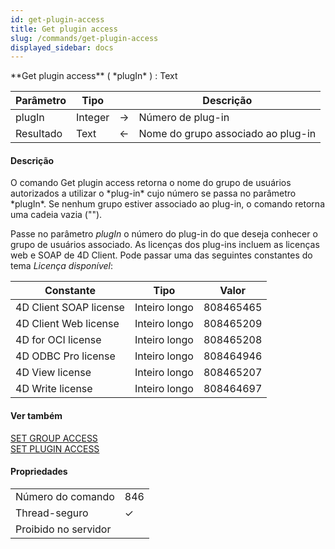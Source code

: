 ```yaml
---
id: get-plugin-access
title: Get plugin access
slug: /commands/get-plugin-access
displayed_sidebar: docs
---
```


<!--REF #_command_.Get plugin access.Syntax-->**Get plugin access** ( *plugIn* ) : Text<!-- END REF-->
<!--REF #_command_.Get plugin access.Params-->
| Parâmetro | Tipo |  | Descrição |
| --- | --- | --- | --- |
| plugIn | Integer | &#8594;  | Número de plug-in |
| Resultado | Text | &#8592; | Nome do grupo associado ao plug-in |

<!-- END REF-->

#### Descrição 

<!--REF #_command_.Get plugin access.Summary-->O comando Get plugin access retorna o nome do grupo de usuários autorizados a utilizar o *plug-in* cujo número se passa no parâmetro *plugIn*.<!-- END REF--> Se nenhum grupo estiver associado ao plug-in, o comando retorna uma cadeia vazia ("").  

Passe no parâmetro *plugIn* o número do plug-in do que deseja conhecer o grupo de usuários associado. As licenças dos plug-ins incluem as licenças web e SOAP de 4D Client. Pode passar uma das seguintes constantes do tema *Licença disponível*:

| Constante              | Tipo          | Valor     |
| ---------------------- | ------------- | --------- |
| 4D Client SOAP license | Inteiro longo | 808465465 |
| 4D Client Web license  | Inteiro longo | 808465209 |
| 4D for OCI license     | Inteiro longo | 808465208 |
| 4D ODBC Pro license    | Inteiro longo | 808464946 |
| 4D View license        | Inteiro longo | 808465207 |
| 4D Write license       | Inteiro longo | 808464697 |

#### Ver também 

[SET GROUP ACCESS](set-group-access.md)  
[SET PLUGIN ACCESS](set-plugin-access.md)  

#### Propriedades
|  |  |
| --- | --- |
| Número do comando | 846 |
| Thread-seguro | &check; |
| Proibido no servidor ||


